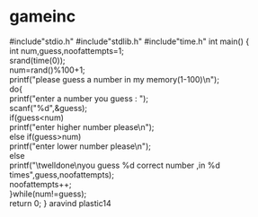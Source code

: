 # gameinc
#include"stdio.h" 
#include"stdlib.h" 
#include"time.h" 
int main() 
{     
     int num,guess,noofattempts=1;     
     srand(time(0));     
     num=rand()%100+1;     
     printf("please guess a number in my memory(1-100)\n");     
     do{         
          printf("enter a number you guess : ");         
          scanf("%d",&amp;guess);         
          if(guess&lt;num)           
              printf("enter higher number please\n");         
          else if(guess>num)           
              printf("enter lower number please\n");         
          else            
              printf("\twelldone\nyou guess %d correct number ,in %d times",guess,noofattempts);       
          noofattempts++;      
        }while(num!=guess);     
    return 0;
}
aravind
plastic14
